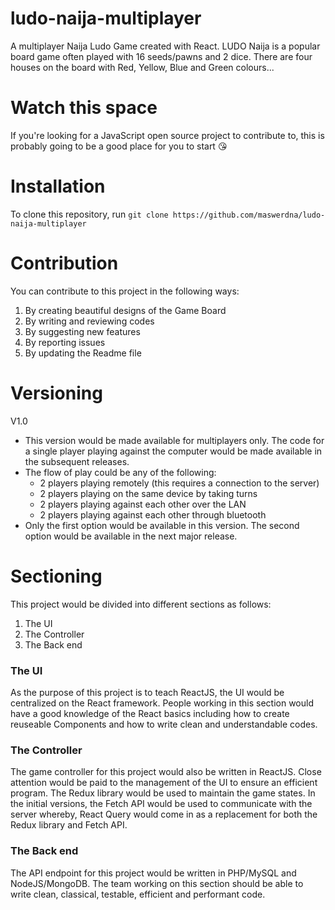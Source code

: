 # ludo-naija-multiplayer
A multiplayer Naija Ludo Game created with React.
LUDO Naija is a popular board game often played with 16 seeds/pawns and 2 dice. There are four houses on the board with Red, Yellow, Blue and Green colours...

# Watch this space
If you're looking for a JavaScript open source project to contribute to, this is probably going to be a good place for you to start 😘

# Installation
To clone this repository, run `git clone https://github.com/maswerdna/ludo-naija-multiplayer`

# Contribution
You can contribute to this project in the following ways:
1. By creating beautiful designs of the Game Board
2. By writing and reviewing codes
3. By suggesting new features
4. By reporting issues
5. By updating the Readme file

# Versioning
V1.0
* This version would be made available for multiplayers only. The code for a single player playing against the computer would be made available in the subsequent releases.
* The flow of play could be any of the following:
	* 2 players playing remotely (this requires a connection to the server)
	* 2 players playing on the same device by taking turns
	* 2 players playing against each other over the LAN
	* 2 players playing against each other through bluetooth
* Only the first option would be available in this version. The second option would be available in the next major release.

# Sectioning
This project would be divided into different sections as follows:
1. The UI
2. The Controller
3. The Back end

### The UI
As the purpose of this project is to teach ReactJS, the UI would be centralized on the React framework. People working in this section would have a good knowledge of the React basics including how to create reuseable Components and how to write clean and understandable codes.

### The Controller
The game controller for this project would also be written in ReactJS. Close attention would be paid to the management of the UI to ensure an efficient program. The Redux library would be used to maintain the game states. In the initial versions, the Fetch API would be used to communicate with the server whereby, React Query would come in as a replacement for both the Redux library and Fetch API.

### The Back end
The API endpoint for this project would be written in PHP/MySQL and NodeJS/MongoDB. The team working on this section should be able to write clean, classical, testable, efficient and performant code.